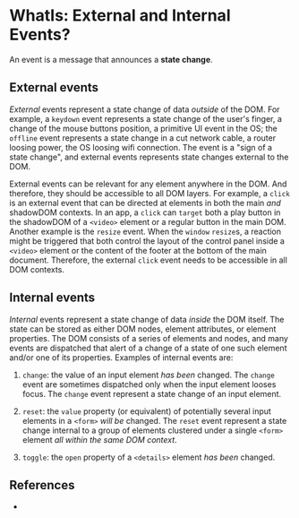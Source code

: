 # WhatIs: External and Internal Events?

An event is a message that announces a **state change**.

## External events

*External* events represent a state change of data *outside* of the DOM. For example, a `keydown` event represents a state change of the user's finger, a change of the mouse buttons position, a primitive UI event in the OS; the `offline` event represents a state change in a cut network cable, a router loosing power, the OS loosing wifi connection. The event is a "sign of a state change", and external events represents state changes external to the DOM. 

External events can be relevant for any element anywhere in the DOM. And therefore, they should be accessible to all DOM layers. For example, a `click` is an external event that can be directed at elements in both the main *and* shadowDOM contexts. In an app, a `click` can `target` both a play button in the shadowDOM of a `<video>` element or a regular button in the main DOM. Another example is the `resize` event. When the `window` `resize`s, a reaction might be triggered that both control the layout of the control panel inside a `<video>` element or the content of the footer at the bottom of the main document. Therefore, the external `click` event needs to be accessible in all DOM contexts.

## Internal events

*Internal* events represent a state change of data *inside* the DOM itself. The state can be stored as either DOM nodes, element attributes, or element properties. The DOM consists of a series of elements and nodes, and many events are dispatched that alert of a change of a state of one such element and/or one of its properties. Examples of internal events are:

1. `change`: the value of an input element *has been* changed. The `change` event are sometimes dispatched only when the input element looses focus. The `change` event represent a state change of an input element.

2. `reset`: the `value` property (or equivalent) of potentially several input elements in a `<form>` *will be* changed. The `reset` event represent a state change internal to a group of elements clustered under a single `<form>` element *all within the same DOM context*.

3. `toggle`: the `open` property of a `<details>` element *has been* changed. 
    
## References

 * 